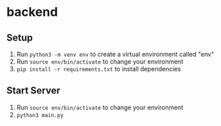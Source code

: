 # backend

## Setup
1. Run `python3 -m venv env` to create a virtual environment called "env"
2. Run `source env/bin/activate` to change your environment
3. `pip install -r requirements.txt` to install dependencies

## Start Server
1. Run `source env/bin/activate` to change your environment
2. `python3 main.py`
